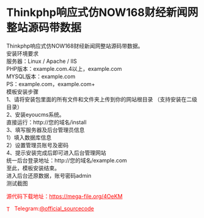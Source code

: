 # Thinkphp响应式仿NOW168财经新闻网整站源码带数据

Thinkphp响应式仿NOW168财经新闻网整站源码带数据。<br>安装环境要求<br>服务器：Linux / Apache / IIS<br>PHP版本：example.com.4以上，example.com<br>MYSQL版本：example.com<br>PS：example.com，example.com+<br>模板安装步骤<br>1、请将安装包里面的所有文件和文件夹上传到你的网站根目录 （支持安装在二级目录）<br>2、安装eyoucms系统。<br>直接运行：http://您的域名/install<br>3、填写服务器及后台管理员信息<br>1）填入数据库信息<br>2）设置管理员账号及密码<br>4、提示安装完成后即可进入后台管理网站<br>统一后台登录地址：http://您的域名/example.com<br>至此，模板安装结束。<br>进入后台还原数据，账号密码admin<br>测试截图<br>


<p style="color: red;">源代码下载地址：<a href="https://mega-file.org/4OeKM" style="color: red;">https://mega-file.org/4OeKM</a></p><p style="color: red;"><img src="https://cdn-icons-png.flaticon.com/512/2111/2111646.png" alt="Telegram Icon" style="width: 16px; vertical-align: middle; margin-right: 5px;">Telegram:<a href="https://t.me/official_sourcecode" style="color: red;">@official_sourcecode</a></p>